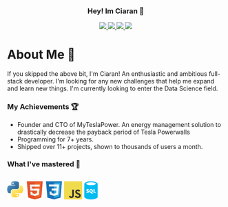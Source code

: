<h3 align="center">
  Hey! Im Ciaran 👋
</h3>
<div align="center" margin-top="1px">
  <a href="https://discord.com/users/384023748531060737">
     <img src="https://img.shields.io/badge/Discord-7289DA?style=for-the-badge&logo=discord&logoColor=white" />
  </a>
  <a href="mailto:ciarantday@gmail.com">
    <img src="https://img.shields.io/badge/Gmail-D14836?style=for-the-badge&logo=gmail&logoColor=white" />
  </a>
  <a href="https://www.linkedin.com/in/ciaran-day-418a022a4/">
    <img src="https://img.shields.io/badge/Linkedin-%230077B5.svg?style=for-the-badge&logo=linkedin&logoColor=white" />
  </a>
  <a href="https://x.com/myteslapowerweb">
    <img src="https://img.shields.io/badge/X-%23000000.svg?style=for-the-badge&logo=X&logoColor=white" />
  </a>
</div>

# About Me 🚀
<p>If you skipped the above bit, I'm Ciaran! An enthusiastic and ambitious full-stack  developer. I'm looking for any new challenges that help me expand and learn new things. I'm currently looking to enter the Data Science field.</p>

### My Achievements 🏆
<ul>
  <li>Founder and CTO of MyTeslaPower. An energy management solution to drastically decrease the payback period of Tesla Powerwalls</li>
  <li>Programming for 7+ years.</li>
  <li>Shipped over 11+ projects, shown to thousands of users a month.</li>
</ul>

### What I've mastered 💪
<a href="https://www.python.org/"><img alt="Python" title="Python" src="https://github.com/CiaranGames/CiaranGames/blob/main/icons/Python.png" height="42"></a>
<a href="https://en.wikipedia.org/wiki/HTML"><img alt="HTML 5" title="HTML 5" src="https://github.com/CiaranGames/CiaranGames/blob/main/icons/HTML5.png" height="42"></a>
<a href="https://en.wikipedia.org/wiki/CSS"><img alt="CSS 3" title="CSS 3" src="https://github.com/CiaranGames/CiaranGames/blob/main/icons/CSS.png" height="42"></a>
<a href="https://developer.mozilla.org/en-US/docs/Web/JavaScript"><img alt="JS" title="JS" src="https://github.com/CiaranGames/CiaranGames/blob/main/icons/JS.png" height="42"></a>
<a href="https://www.oracle.com/uk/database/technologies/appdev/sql.html"><img alt="SQL" title="SQL" src="https://github.com/CiaranGames/CiaranGames/blob/main/icons/SQL.png" height="42"></a>
---
